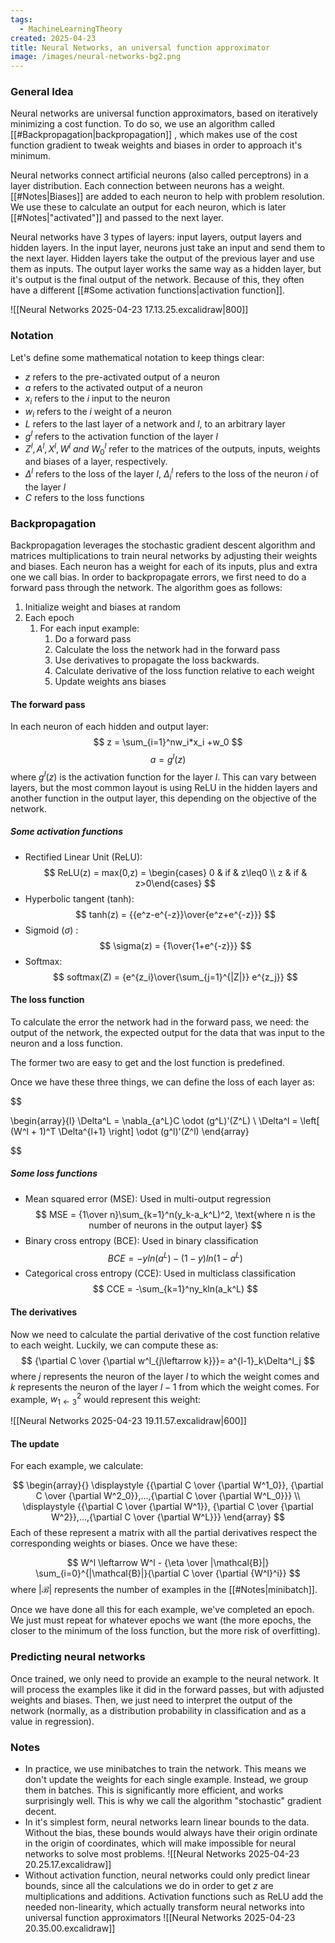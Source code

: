 ```yaml
---
tags:
  - MachineLearningTheory
created: 2025-04-23
title: Neural Networks, an universal function approximator
image: /images/neural-networks-bg2.png
---
```

### General Idea

Neural networks are universal function approximators, based on iteratively minimizing a cost function. To do so, we use an algorithm called [[#Backpropagation|backpropagation]] , which makes use of the cost function gradient to tweak weights and biases in order to approach it's minimum. 

Neural networks connect artificial neurons (also called perceptrons) in a layer distribution. Each connection between neurons has a weight. [[#Notes|Biases]] are added to each neuron to help with problem resolution. We use these to calculate an output for each neuron, which is later [[#Notes|"activated"]] and passed to the next layer.

Neural networks have 3 types of layers: input layers, output layers and hidden layers. In the input layer, neurons just take an input and send them to the next layer. Hidden layers take the output of the previous layer and use them as inputs. The output layer works the same way as a hidden layer, but it's output is the final output of the network. Because of this, they often have a different [[#Some activation functions|activation function]].

![[Neural Networks 2025-04-23 17.13.25.excalidraw|800]]

### Notation
Let's define some mathematical notation to keep things clear:

- $z$ refers to the pre-activated output of a neuron
- $a$ refers to the activated output of a neuron
-  $x_i$ refers to the $i$ input to the neuron
- $w_i$ refers to the $i$ weight of a neuron
- $L$ refers to the last layer of a network and $l$, to an arbitrary layer
- $g^l$ refers to the activation function of the layer $l$
- $Z^l,A^l,X^l,W^l \ and \ W^l_0$ refer to the matrices of the outputs, inputs, weights and biases of a layer, respectively.
- $\Delta^l$ refers to the loss of the layer $l$, $\Delta^l_i$ refers to the loss of the neuron $i$ of the layer $l$
- $C$ refers to the loss functions

### Backpropagation

Backpropagation leverages the stochastic gradient descent algorithm and matrices multiplications to  train neural networks by adjusting their weights and biases. Each neuron has a weight for each of its inputs, plus and extra one we call bias. In order to backpropagate errors, we first need to do a forward pass through the network. The algorithm goes as follows:

1. Initialize weight and biases at random
2. Each epoch
	1. For each input example:
		1. Do a forward pass
		2. Calculate the loss the network had in the forward pass
		3. Use derivatives to propagate the loss backwards.
		4. Calculate derivative of the loss function relative to each weight 
		5. Update weights ans biases

#### The forward pass
In each neuron of each hidden and output layer:
$$
z = \sum_{i=1}^nw_i*x_i +w_0
$$
$$
a = g^l(z)
$$
where $g^l(z)$ is the activation function for the layer $l$. This can vary between layers, but the most common layout is using ReLU in the hidden layers and another function in the output layer, this depending on the objective of the network.
##### Some activation functions

- Rectified Linear Unit (ReLU): 
  $$
  ReLU(z) = max(0,z) = \begin{cases} 0 & if & z\leq0 \\ z & if & z>0\end{cases}
  $$
- Hyperbolic tangent (tanh):
  $$
  tanh(z) = {{e^z-e^{-z}}\over{e^z+e^{-z}}}
  $$
- Sigmoid ($\sigma$) :
  $$
  \sigma(z) = {1\over{1+e^{-z}}}
  $$
- Softmax:
  $$
  softmax(Z) = {e^{z_i}\over{\sum_{j=1}^{|Z|}} e^{z_j}} 
  $$
#### The loss function

To calculate the error the network had in the forward pass, we need: the output of the network, the expected output for the data that was input to the neuron and a loss function.

The former two are easy to get and the lost function is predefined.

Once we have these three things, we can define the loss of each layer as:

$$

\begin{array}{l}
\Delta^L = \nabla_{a^L}C \odot (g^L)'(Z^L) \\
\Delta^l = \left[ (W^l + 1)^T \Delta^{l+1} \right] \odot (g^l)'(Z^l)
\end{array}


$$

##### Some loss functions

- Mean squared error (MSE):
  Used in multi-output regression
  $$
  MSE = {1\over n}\sum_{k=1}^n(y_k-a_k^L)^2, \text{where n is the number of neurons in the output layer}
  $$
- Binary cross entropy (BCE):
  Used in binary classification
  $$
  BCE = -yln(a^L)-(1-y)ln(1-a^L)
  $$
- Categorical cross entropy (CCE):
  Used in multiclass classification
  $$
  CCE = -\sum_{k=1}^ny_kln(a_k^L)
  $$
#### The derivatives

Now we need to calculate the partial derivative of the cost function relative to each weight. Luckily, we can compute these as:
$$
{\partial C \over {\partial w^l_{j\leftarrow k}}}= a^{l-1}_k\Delta^l_j
$$
where $j$ represents the neuron of the layer $l$ to which the weight comes and  $k$ represents the neuron of the layer $l-1$ from which the weight comes. For example, $w^2_{1\leftarrow 3}$ would represent this weight:

![[Neural Networks 2025-04-23 19.11.57.excalidraw|600]]

#### The update
For each example, we calculate:

$$
\begin{array}{}
\displaystyle {{\partial C \over {\partial W^1_0}}, {\partial C \over {\partial W^2_0}},...,{\partial C \over {\partial W^L_0}}} \\
\displaystyle {{\partial C \over {\partial W^1}}, {\partial C \over {\partial W^2}},...,{\partial C \over {\partial W^L}}} 
\end{array}
$$
Each of these represent a matrix with all the partial derivatives respect the corresponding weights or biases.
Once we have these:

$$
W^l \leftarrow W^l - {\eta \over |\mathcal{B}|} \sum_{i=0}^{|\mathcal{B}|}{\partial C \over {\partial {W^l}^i}}
$$
where $|\mathcal{B}|$ represents the number of examples in the [[#Notes|minibatch]]. 

Once we have done all this for each example, we've completed an epoch. We just must repeat for whatever epochs we want (the more epochs, the closer to the minimum of the loss function, but the more risk of overfitting).

### Predicting neural networks

Once trained, we only need to provide an example to the neural network. It will process the examples like it did in the forward passes, but with adjusted weights and biases. Then, we just need to interpret the output of the network (normally, as a distribution probability in classification and as a value in regression).

### Notes

 - In practice, we use minibatches to train the network. This means we don't update the weights for each single example. Instead, we group them in batches. This is significantly more efficient, and works surprisingly well. This is why we call the algorithm "stochastic" gradient decent. 
 - In it's simplest form, neural networks learn linear bounds to the data. Without the bias, these bounds would always have their origin ordinate in the origin of coordinates, which will make impossible for neural networks to solve most problems.
	![[Neural Networks 2025-04-23 20.25.17.excalidraw]] 
- Without activation function, neural networks could only predict linear bounds, since all the calculations we do in order to get $z$ are multiplications and additions. Activation functions such as ReLU add the needed non-linearity, which actually transform neural networks into universal function approximators ![[Neural Networks 2025-04-23 20.35.00.excalidraw]]
